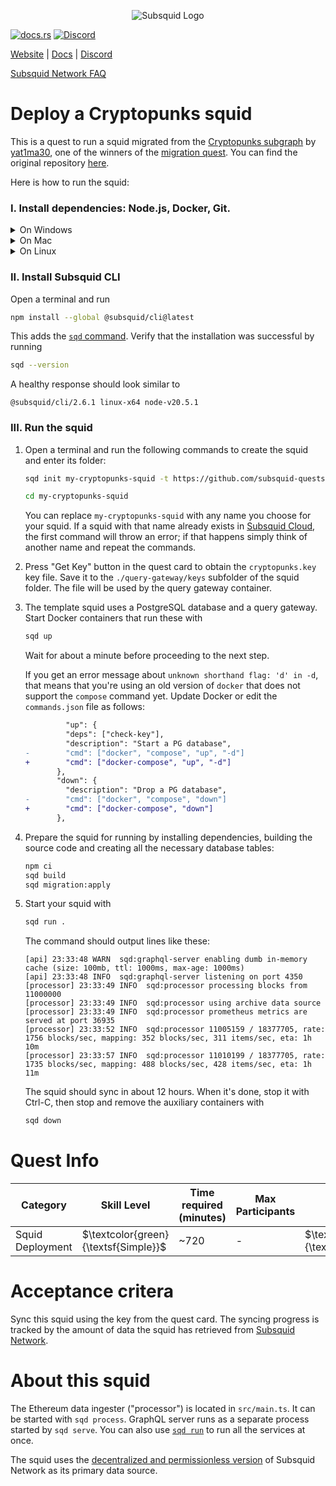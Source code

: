 <p align="center">
<picture>
    <source srcset="https://uploads-ssl.webflow.com/63b5a9958fccedcf67d716ac/64662df3a5a568fd99e3600c_Squid_Pose_1_White-transparent-slim%201.png" media="(prefers-color-scheme: dark)">
    <img src="https://uploads-ssl.webflow.com/63b5a9958fccedcf67d716ac/64662df3a5a568fd99e3600c_Squid_Pose_1_White-transparent-slim%201.png" alt="Subsquid Logo">
</picture>
</p>

[![docs.rs](https://docs.rs/leptos/badge.svg)](https://docs.subsquid.io/)
[![Discord](https://img.shields.io/discord/1031524867910148188?color=%237289DA&label=discord)](https://discord.gg/subsquid)

[Website](https://subsquid.io) | [Docs](https://docs.subsquid.io/) | [Discord](https://discord.gg/subsquid)

[Subsquid Network FAQ](https://docs.subsquid.io/subsquid-network/public)

# Deploy a Cryptopunks squid

This is a quest to run a squid migrated from the [Cryptopunks subgraph](https://thegraph.com/explorer/subgraphs/2hTKKMwLsdfJm9N7gUeajkgg8sdJwky56Zpkvg8ZcyP8) by [yat1ma30](https://github.com/yat1ma30), one of the winners of the [migration quest](https://github.com/subsquid-quests/cryptopunks-subgraph-migration). You can find the original repository [here](https://github.com/yat1ma30/subsquid-cryptopunks-migration).

Here is how to run the squid:

### I. Install dependencies: Node.js, Docker, Git.

<details>
<summary>On Windows</summary>

1. Enable [Hyper-V](https://learn.microsoft.com/en-us/virtualization/hyper-v-on-windows/quick-start/enable-hyper-v).
2. Install [Docker for Windows](https://docs.docker.com/desktop/install/windows-install/).
3. Install NodeJS LTS using the [official installer](https://nodejs.org/en/download).
4. Install [Git for Windows](https://git-scm.com/download/win).

In all installs it is OK to leave all the options at their default values. You will need a terminal to complete this tutorial - [WSL](https://learn.microsoft.com/en-us/windows/wsl/install) bash is the preferred option.

</details>
<details>
<summary>On Mac</summary>

1. Install [Docker for Mac](https://docs.docker.com/desktop/install/mac-install/).
2. Install Git using the [installer](https://sourceforge.net/projects/git-osx-installer/) or by [other means](https://git-scm.com/download/mac).
3. Install NodeJS LTS using the [official installer](https://nodejs.org/en/download).

We recommend configuring NodeJS to install global packages to a folder owned by an unprivileged account. Create the folder by running
```bash
mkdir ~/global-node-packages
```
then configure NodeJS to use it
```bash
npm config set prefix ~/global-node-packages
```
Make sure that the folder `~/global-node-packages/bin` is in `PATH`. That allows running globally installed NodeJS executables from any terminal. Here is a one-liner that detects your shell and takes care of setting `PATH`:
```
CURSHELL=`ps -hp $$ | awk '{print $5}'`; case `basename $CURSHELL` in 'bash') DEST="$HOME/.bash_profile";; 'zsh') DEST="$HOME/.zshenv";; esac; echo 'export PATH="${HOME}/global-node-packages/bin:$PATH"' >> "$DEST"
```
Alternatively you can add the following line to `~/.zshenv` (if you are using zsh) or `~/.bash_profile` (if you are using bash) manually:
```
export PATH="${HOME}/global-node-packages/bin:$PATH"
```

Re-open the terminal to apply the changes.

</details>
<details>
<summary>On Linux</summary>

Install [NodeJS (v16 or newer)](https://nodejs.org/en/download/package-manager), Git and Docker using your distro's package manager.

We recommend configuring NodeJS to install global packages to a folder owned by an unprivileged account. Create the folder by running
```bash
mkdir ~/global-node-packages
```
then configure NodeJS to use it
```bash
npm config set prefix ~/global-node-packages
```
Make sure that any executables globally installed by NodeJS are in `PATH`. That allows running them from any terminal. Open the `~/.bashrc` file in a text editor and add the following line at the end:
```
export PATH="${HOME}/global-node-packages/bin:$PATH"
```
Re-open the terminal to apply the changes.

</details>

### II. Install Subsquid CLI

Open a terminal and run
```bash
npm install --global @subsquid/cli@latest
```
This adds the [`sqd` command](/squid-cli). Verify that the installation was successful by running
```bash
sqd --version
```
A healthy response should look similar to
```
@subsquid/cli/2.6.1 linux-x64 node-v20.5.1
```

### III. Run the squid

1. Open a terminal and run the following commands to create the squid and enter its folder:
   ```bash
   sqd init my-cryptopunks-squid -t https://github.com/subsquid-quests/cryptopunks-squid
   ```
   ```bash
   cd my-cryptopunks-squid
   ```
   You can replace `my-cryptopunks-squid` with any name you choose for your squid. If a squid with that name already exists in [Subsquid Cloud](https://docs.subsquid.io/cloud/), the first command will throw an error; if that happens simply think of another name and repeat the commands.

2. Press "Get Key" button in the quest card to obtain the `cryptopunks.key` key file. Save it to the `./query-gateway/keys` subfolder of the squid folder. The file will be used by the query gateway container.

3. The template squid uses a PostgreSQL database and a query gateway. Start Docker containers that run these with
   ```bash
   sqd up
   ```
   Wait for about a minute before proceeding to the next step.

   If you get an error message about `unknown shorthand flag: 'd' in -d`, that means that you're using an old version of `docker` that does not support the `compose` command yet. Update Docker or edit the `commands.json` file as follows:
   ```diff
            "up": {
            "deps": ["check-key"],
            "description": "Start a PG database",
   -        "cmd": ["docker", "compose", "up", "-d"]
   +        "cmd": ["docker-compose", "up", "-d"]
          },
          "down": {
            "description": "Drop a PG database",
   -        "cmd": ["docker", "compose", "down"]
   +        "cmd": ["docker-compose", "down"]
          },
   ```

4. Prepare the squid for running by installing dependencies, building the source code and creating all the necessary database tables:
   ```bash
   npm ci
   sqd build
   sqd migration:apply
   ```
5. Start your squid with
   ```bash
   sqd run .
   ```
   The command should output lines like these:
   ```
   [api] 23:33:48 WARN  sqd:graphql-server enabling dumb in-memory cache (size: 100mb, ttl: 1000ms, max-age: 1000ms)
   [api] 23:33:48 INFO  sqd:graphql-server listening on port 4350
   [processor] 23:33:49 INFO  sqd:processor processing blocks from 11000000
   [processor] 23:33:49 INFO  sqd:processor using archive data source
   [processor] 23:33:49 INFO  sqd:processor prometheus metrics are served at port 36935
   [processor] 23:33:52 INFO  sqd:processor 11005159 / 18377705, rate: 1756 blocks/sec, mapping: 352 blocks/sec, 311 items/sec, eta: 1h 10m
   [processor] 23:33:57 INFO  sqd:processor 11010199 / 18377705, rate: 1735 blocks/sec, mapping: 488 blocks/sec, 428 items/sec, eta: 1h 11m
   ```
   The squid should sync in about 12 hours. When it's done, stop it with Ctrl-C, then stop and remove the auxiliary containers with
   ```bash
   sqd down
   ```

# Quest Info

| Category         | Skill Level                          | Time required (minutes) | Max Participants | Reward                              | Status |
| ---------------- | ------------------------------------ | ----------------------- | ---------------- | ----------------------------------- | ------ |
| Squid Deployment | $\textcolor{green}{\textsf{Simple}}$ | ~720                    | -                | $\textcolor{red}{\textsf{750tSQD}}$ | open   |

# Acceptance critera

Sync this squid using the key from the quest card. The syncing progress is tracked by the amount of data the squid has retrieved from [Subsquid Network](https://docs.subsquid.io/subsquid-network/public).

# About this squid

The Ethereum data ingester ("processor") is located in `src/main.ts`. It can be started with `sqd process`. GraphQL server runs as a separate process started by `sqd serve`. You can also use [`sqd run`](https://docs.subsquid.io/squid-cli/run) to run all the services at once.

The squid uses the [decentralized and permissionless version](https://docs.subsquid.io/subsquid-network/public/) of Subsquid Network as its primary data source.
